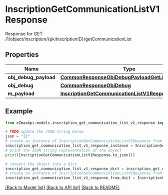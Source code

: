 # InscriptionGetCommunicationListV1Response

Response for GET /1/object/inscription/{pkiInscriptionID}/getCommunicationList

## Properties

Name | Type | Description | Notes
------------ | ------------- | ------------- | -------------
**obj_debug_payload** | [**CommonResponseObjDebugPayloadGetList**](CommonResponseObjDebugPayloadGetList.md) |  | 
**obj_debug** | [**CommonResponseObjDebug**](CommonResponseObjDebug.md) |  | [optional] 
**m_payload** | [**InscriptionGetCommunicationListV1ResponseMPayload**](InscriptionGetCommunicationListV1ResponseMPayload.md) |  | 

## Example

```python
from eZmaxApi.models.inscription_get_communication_list_v1_response import InscriptionGetCommunicationListV1Response

# TODO update the JSON string below
json = "{}"
# create an instance of InscriptionGetCommunicationListV1Response from a JSON string
inscription_get_communication_list_v1_response_instance = InscriptionGetCommunicationListV1Response.from_json(json)
# print the JSON string representation of the object
print(InscriptionGetCommunicationListV1Response.to_json())

# convert the object into a dict
inscription_get_communication_list_v1_response_dict = inscription_get_communication_list_v1_response_instance.to_dict()
# create an instance of InscriptionGetCommunicationListV1Response from a dict
inscription_get_communication_list_v1_response_from_dict = InscriptionGetCommunicationListV1Response.from_dict(inscription_get_communication_list_v1_response_dict)
```
[[Back to Model list]](../README.md#documentation-for-models) [[Back to API list]](../README.md#documentation-for-api-endpoints) [[Back to README]](../README.md)


